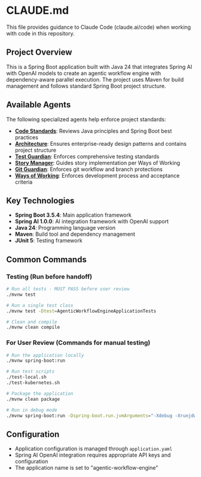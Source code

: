 # CLAUDE.md

This file provides guidance to Claude Code (claude.ai/code) when working with code in this repository.

## Project Overview
This is a Spring Boot application built with Java 24 that integrates Spring AI with OpenAI models to create an agentic workflow engine with dependency-aware parallel execution. The project uses Maven for build management and follows standard Spring Boot project structure.

## Available Agents
The following specialized agents help enforce project standards:

- **[Code Standards](.claude/agents/code.md)**: Reviews Java principles and Spring Boot best practices
- **[Architecture](.claude/agents/architecture.md)**: Ensures enterprise-ready design patterns and contains project structure
- **[Test Guardian](.claude/agents/test-guardian.md)**: Enforces comprehensive testing standards  
- **[Story Manager](.claude/agents/story-manager.md)**: Guides story implementation per Ways of Working
- **[Git Guardian](.claude/agents/git-guardian.md)**: Enforces git workflow and branch protections
- **[Ways of Working](.claude/agents/ways-of-working.md)**: Enforces development process and acceptance criteria

## Key Technologies
- **Spring Boot 3.5.4**: Main application framework
- **Spring AI 1.0.0**: AI integration framework with OpenAI support
- **Java 24**: Programming language version
- **Maven**: Build tool and dependency management
- **JUnit 5**: Testing framework

## Common Commands

### Testing (Run before handoff)
```bash
# Run all tests - MUST PASS before user review
./mvnw test

# Run a single test class
./mvnw test -Dtest=AgenticWorkflowEngineApplicationTests

# Clean and compile
./mvnw clean compile
```

### For User Review (Commands for manual testing)
```bash
# Run the application locally
./mvnw spring-boot:run

# Run test scripts
./test-local.sh
./test-kubernetes.sh

# Package the application
./mvnw clean package

# Run in debug mode
./mvnw spring-boot:run -Dspring-boot.run.jvmArguments="-Xdebug -Xrunjdwp:transport=dt_socket,server=y,suspend=n,address=5005"
```

## Configuration
- Application configuration is managed through `application.yaml`
- Spring AI OpenAI integration requires appropriate API keys and configuration
- The application name is set to "agentic-workflow-engine"